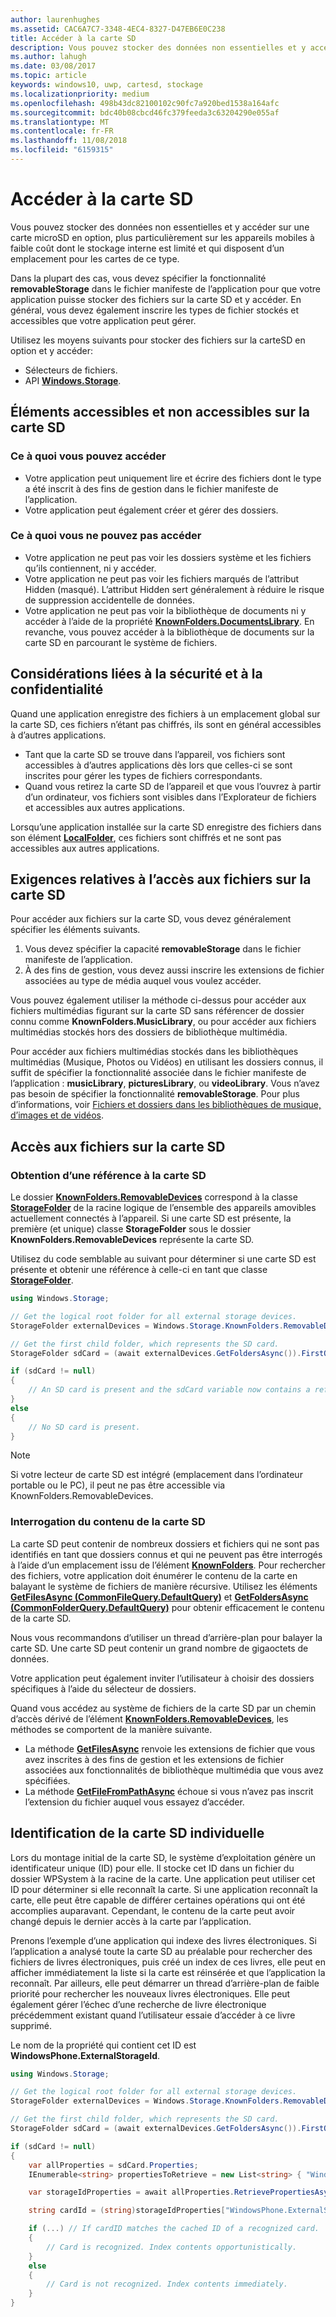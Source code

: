 ```yaml
---
author: laurenhughes
ms.assetid: CAC6A7C7-3348-4EC4-8327-D47EB6E0C238
title: Accéder à la carte SD
description: Vous pouvez stocker des données non essentielles et y accéder sur une carte microSD en option, plus particulièrement sur les appareils mobiles à faible coût dont le stockage interne est limité.
ms.author: lahugh
ms.date: 03/08/2017
ms.topic: article
keywords: windows10, uwp, cartesd, stockage
ms.localizationpriority: medium
ms.openlocfilehash: 498b43dc82100102c90fc7a920bed1538a164afc
ms.sourcegitcommit: bdc40b08cbcd46fc379feeda3c63204290e055af
ms.translationtype: MT
ms.contentlocale: fr-FR
ms.lasthandoff: 11/08/2018
ms.locfileid: "6159315"
---
```

# <a name="access-the-sd-card"></a>Accéder à la carte SD



Vous pouvez stocker des données non essentielles et y accéder sur une carte microSD en option, plus particulièrement sur les appareils mobiles à faible coût dont le stockage interne est limité et qui disposent d’un emplacement pour les cartes de ce type.

Dans la plupart des cas, vous devez spécifier la fonctionnalité **removableStorage** dans le fichier manifeste de l’application pour que votre application puisse stocker des fichiers sur la carte SD et y accéder. En général, vous devez également inscrire les types de fichier stockés et accessibles que votre application peut gérer.

Utilisez les moyens suivants pour stocker des fichiers sur la carteSD en option et y accéder:
- Sélecteurs de fichiers.
- API [**Windows.Storage**](https://msdn.microsoft.com/library/windows/apps/br227346).

## <a name="what-you-can-and-cant-access-on-the-sd-card"></a>Éléments accessibles et non accessibles sur la carte SD

### <a name="what-you-can-access"></a>Ce à quoi vous pouvez accéder

- Votre application peut uniquement lire et écrire des fichiers dont le type a été inscrit à des fins de gestion dans le fichier manifeste de l’application.
- Votre application peut également créer et gérer des dossiers.

### <a name="what-you-cant-access"></a>Ce à quoi vous ne pouvez pas accéder

- Votre application ne peut pas voir les dossiers système et les fichiers qu’ils contiennent, ni y accéder.
- Votre application ne peut pas voir les fichiers marqués de l’attribut Hidden (masqué). L’attribut Hidden sert généralement à réduire le risque de suppression accidentelle de données.
- Votre application ne peut pas voir la bibliothèque de documents ni y accéder à l’aide de la propriété [**KnownFolders.DocumentsLibrary**](https://msdn.microsoft.com/library/windows/apps/br227152). En revanche, vous pouvez accéder à la bibliothèque de documents sur la carte SD en parcourant le système de fichiers.

## <a name="security-and-privacy-considerations"></a>Considérations liées à la sécurité et à la confidentialité

Quand une application enregistre des fichiers à un emplacement global sur la carte SD, ces fichiers n’étant pas chiffrés, ils sont en général accessibles à d’autres applications.

- Tant que la carte SD se trouve dans l’appareil, vos fichiers sont accessibles à d’autres applications dès lors que celles-ci se sont inscrites pour gérer les types de fichiers correspondants.
- Quand vous retirez la carte SD de l’appareil et que vous l’ouvrez à partir d’un ordinateur, vos fichiers sont visibles dans l’Explorateur de fichiers et accessibles aux autres applications.

Lorsqu’une application installée sur la carte SD enregistre des fichiers dans son élément [**LocalFolder**](https://msdn.microsoft.com/library/windows/apps/br241621), ces fichiers sont chiffrés et ne sont pas accessibles aux autres applications.

## <a name="requirements-for-accessing-files-on-the-sd-card"></a>Exigences relatives à l’accès aux fichiers sur la carte SD

Pour accéder aux fichiers sur la carte SD, vous devez généralement spécifier les éléments suivants.

1.  Vous devez spécifier la capacité **removableStorage** dans le fichier manifeste de l’application.
2.  À des fins de gestion, vous devez aussi inscrire les extensions de fichier associées au type de média auquel vous voulez accéder.

Vous pouvez également utiliser la méthode ci-dessus pour accéder aux fichiers multimédias figurant sur la carte SD sans référencer de dossier connu comme **KnownFolders.MusicLibrary**, ou pour accéder aux fichiers multimédias stockés hors des dossiers de bibliothèque multimédia.

Pour accéder aux fichiers multimédias stockés dans les bibliothèques multimédias (Musique, Photos ou Vidéos) en utilisant les dossiers connus, il suffit de spécifier la fonctionnalité associée dans le fichier manifeste de l’application : **musicLibrary**, **picturesLibrary**, ou **videoLibrary**. Vous n’avez pas besoin de spécifier la fonctionnalité **removableStorage**. Pour plus d’informations, voir [Fichiers et dossiers dans les bibliothèques de musique, d’images et de vidéos](quickstart-managing-folders-in-the-music-pictures-and-videos-libraries.md).

## <a name="accessing-files-on-the-sd-card"></a>Accès aux fichiers sur la carte SD

### <a name="getting-a-reference-to-the-sd-card"></a>Obtention d’une référence à la carte SD

Le dossier [**KnownFolders.RemovableDevices**](https://msdn.microsoft.com/library/windows/apps/br227158) correspond à la classe [**StorageFolder**](https://msdn.microsoft.com/library/windows/apps/br227230) de la racine logique de l’ensemble des appareils amovibles actuellement connectés à l’appareil. Si une carte SD est présente, la première (et unique) classe **StorageFolder** sous le dossier **KnownFolders.RemovableDevices** représente la carte SD.

Utilisez du code semblable au suivant pour déterminer si une carte SD est présente et obtenir une référence à celle-ci en tant que classe [**StorageFolder**](https://msdn.microsoft.com/library/windows/apps/br227230).

```csharp
using Windows.Storage;

// Get the logical root folder for all external storage devices.
StorageFolder externalDevices = Windows.Storage.KnownFolders.RemovableDevices;

// Get the first child folder, which represents the SD card.
StorageFolder sdCard = (await externalDevices.GetFoldersAsync()).FirstOrDefault();

if (sdCard != null)
{
    // An SD card is present and the sdCard variable now contains a reference to it.
}
else
{
    // No SD card is present.
}
```

> [!NOTE]
> Si votre lecteur de carte SD est intégré (emplacement dans l’ordinateur portable ou le PC), il peut ne pas être accessible via KnownFolders.RemovableDevices.

### <a name="querying-the-contents-of-the-sd-card"></a>Interrogation du contenu de la carte SD

La carte SD peut contenir de nombreux dossiers et fichiers qui ne sont pas identifiés en tant que dossiers connus et qui ne peuvent pas être interrogés à l’aide d’un emplacement issu de l’élément [**KnownFolders**](https://msdn.microsoft.com/library/windows/apps/br227151). Pour rechercher des fichiers, votre application doit énumérer le contenu de la carte en balayant le système de fichiers de manière récursive. Utilisez les éléments [**GetFilesAsync (CommonFileQuery.DefaultQuery)**](https://msdn.microsoft.com/library/windows/apps/br227274) et [**GetFoldersAsync (CommonFolderQuery.DefaultQuery)**](https://msdn.microsoft.com/library/windows/apps/br227281) pour obtenir efficacement le contenu de la carte SD.

Nous vous recommandons d’utiliser un thread d’arrière-plan pour balayer la carte SD. Une carte SD peut contenir un grand nombre de gigaoctets de données.

Votre application peut également inviter l’utilisateur à choisir des dossiers spécifiques à l’aide du sélecteur de dossiers.

Quand vous accédez au système de fichiers de la carte SD par un chemin d’accès dérivé de l’élément [**KnownFolders.RemovableDevices**](https://msdn.microsoft.com/library/windows/apps/br227158), les méthodes se comportent de la manière suivante.

-   La méthode [**GetFilesAsync**](https://msdn.microsoft.com/library/windows/apps/br227273) renvoie les extensions de fichier que vous avez inscrites à des fins de gestion et les extensions de fichier associées aux fonctionnalités de bibliothèque multimédia que vous avez spécifiées.
-   La méthode [**GetFileFromPathAsync**](https://msdn.microsoft.com/library/windows/apps/br227206) échoue si vous n’avez pas inscrit l’extension du fichier auquel vous essayez d’accéder.

## <a name="identifying-the-individual-sd-card"></a>Identification de la carte SD individuelle

Lors du montage initial de la carte SD, le système d’exploitation génère un identificateur unique (ID) pour elle. Il stocke cet ID dans un fichier du dossier WPSystem à la racine de la carte. Une application peut utiliser cet ID pour déterminer si elle reconnaît la carte. Si une application reconnaît la carte, elle peut être capable de différer certaines opérations qui ont été accomplies auparavant. Cependant, le contenu de la carte peut avoir changé depuis le dernier accès à la carte par l’application.

Prenons l’exemple d’une application qui indexe des livres électroniques. Si l’application a analysé toute la carte SD au préalable pour rechercher des fichiers de livres électroniques, puis créé un index de ces livres, elle peut en afficher immédiatement la liste si la carte est réinsérée et que l’application la reconnaît. Par ailleurs, elle peut démarrer un thread d’arrière-plan de faible priorité pour rechercher les nouveaux livres électroniques. Elle peut également gérer l’échec d’une recherche de livre électronique précédemment existant quand l’utilisateur essaie d’accéder à ce livre supprimé.

Le nom de la propriété qui contient cet ID est **WindowsPhone.ExternalStorageId**.

```csharp
using Windows.Storage;

// Get the logical root folder for all external storage devices.
StorageFolder externalDevices = Windows.Storage.KnownFolders.RemovableDevices;

// Get the first child folder, which represents the SD card.
StorageFolder sdCard = (await externalDevices.GetFoldersAsync()).FirstOrDefault();

if (sdCard != null)
{
    var allProperties = sdCard.Properties;
    IEnumerable<string> propertiesToRetrieve = new List<string> { "WindowsPhone.ExternalStorageId" };

    var storageIdProperties = await allProperties.RetrievePropertiesAsync(propertiesToRetrieve);

    string cardId = (string)storageIdProperties["WindowsPhone.ExternalStorageId"];

    if (...) // If cardID matches the cached ID of a recognized card.
    {
        // Card is recognized. Index contents opportunistically.
    }
    else
    {
        // Card is not recognized. Index contents immediately.
    }
}
```

 

 
